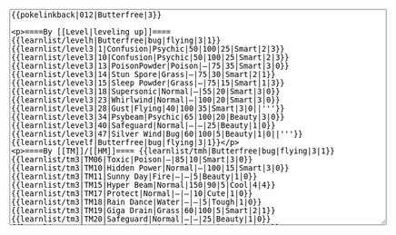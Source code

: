 </p><textarea readonly="" accesskey="," id="wpTextbox1" cols="80" rows="25" style="" class="mw-editfont-monospace" lang="en" dir="ltr" name="wpTextbox1">{{pokelinkback|012|Butterfree|3}}

====By [[Level|leveling up]]====
{{learnlist/levelh|Butterfree|bug|flying|3|1}}
{{learnlist/level3|1|Confusion|Psychic|50|100|25|Smart|2|3}}
{{learnlist/level3|10|Confusion|Psychic|50|100|25|Smart|2|3}}
{{learnlist/level3|13|PoisonPowder|Poison|—|75|35|Smart|3|0}}
{{learnlist/level3|14|Stun Spore|Grass|—|75|30|Smart|2|1}}
{{learnlist/level3|15|Sleep Powder|Grass|—|75|15|Smart|1|3}}
{{learnlist/level3|18|Supersonic|Normal|—|55|20|Smart|3|0}}
{{learnlist/level3|23|Whirlwind|Normal|—|100|20|Smart|3|0}}
{{learnlist/level3|28|Gust|Flying|40|100|35|Smart|3|0||'''}}
{{learnlist/level3|34|Psybeam|Psychic|65|100|20|Beauty|3|0}}
{{learnlist/level3|40|Safeguard|Normal|—|—|25|Beauty|1|0}}
{{learnlist/level3|47|Silver Wind|Bug|60|100|5|Beauty|1|0||'''}}
{{learnlist/levelf|Butterfree|bug|flying|3|1}}

====By [[TM]]/[[HM]]====
{{learnlist/tmh|Butterfree|bug|flying|3|1}}
{{learnlist/tm3|TM06|Toxic|Poison|—|85|10|Smart|3|0}}
{{learnlist/tm3|TM10|Hidden Power|Normal|—|100|15|Smart|3|0}}
{{learnlist/tm3|TM11|Sunny Day|Fire|—|—|5|Beauty|1|0}}
{{learnlist/tm3|TM15|Hyper Beam|Normal|150|90|5|Cool|4|4}}
{{learnlist/tm3|TM17|Protect|Normal|—|—|10|Cute|1|0}}
{{learnlist/tm3|TM18|Rain Dance|Water|—|—|5|Tough|1|0}}
{{learnlist/tm3|TM19|Giga Drain|Grass|60|100|5|Smart|2|1}}
{{learnlist/tm3|TM20|Safeguard|Normal|—|—|25|Beauty|1|0}}
{{learnlist/tm3|TM21|Frustration|Normal|—|100|20|Cute|1|0}}
{{learnlist/tm3|TM22|SolarBeam|Grass|120|100|10|Cool|4|0}}
{{learnlist/tm3|TM27|Return|Normal|—|100|20|Cute|1|0}}
{{learnlist/tm3|TM29|Psychic|Psychic|90|100|10|Smart|1|3}}
{{learnlist/tm3|TM30|Shadow Ball|Ghost|80|100|15|Smart|3|0}}
{{learnlist/tm3|TM32|Double Team|Normal|—|—|15|Cool|2|0}}
{{learnlist/tm3|TM40|Aerial Ace|Flying|60|—|20|Cool|2|0||'''}}
{{learnlist/tm3|TM42|Facade|Normal|70|100|20|Cute|2|0}}
{{learnlist/tm3|TM43|Secret Power|Normal|70|100|20|Smart|1|0}}
{{learnlist/tm3|TM44|Rest|Psychic|—|—|10|Cute|2|0}}
{{learnlist/tm3|TM45|Attract|Normal|—|100|15|Cute|2|0}}
{{learnlist/tm3|TM46|Thief|Dark|40|100|10|Tough|1|0}}
{{learnlist/tm3|TM48|Skill Swap|Psychic|—|—|10|Smart|1|0}}
{{learnlist/tm3|HM05|Flash|Normal|—|70|20|Beauty|3|0}}
{{learnlist/tmf|Butterfree|bug|flying|3|1}}

====By {{pkmn|breeding}}====
{{learnlist/breedh|Butterfree|Bug|Flying|3|1}}
{{learnlist/breed3null}}
{{learnlist/breedf|Butterfree|Bug|Flying|3|1}}

====By [[Move Tutor|tutoring]]====
{{learnlist/tutorh|Butterfree|Bug|Flying|3|1}}
{{learnlist/tutor3|Double-Edge|Normal|120|100|15|Tough|6|0|||yes|yes|yes}}
{{learnlist/tutor3|Dream Eater|Psychic|100|100|15|Smart|2|2|||yes|yes|yes}}
{{learnlist/tutor3|Endure|Normal|—|—|10|Tough|2|0|||no|yes|no}}
{{learnlist/tutor3|Mimic|Normal|—|—|10|Cute|1|0|||yes|yes|yes}}
{{learnlist/tutor3|Nightmare|Ghost|—|—|15|Smart|1|3|||no|no|yes}}
{{learnlist/tutor3|Sleep Talk|Normal|—|—|10|Cute|3|0|||no|yes|no}}
{{learnlist/tutor3|Snore|Normal|40|100|15|Cute|4|0|||no|yes|no}}
{{learnlist/tutor3|Substitute|Normal|—|—|10|Smart|2|0|||yes|yes|yes}}
{{learnlist/tutor3|Swagger|Normal|—|90|15|Cute|2|0|||no|yes|yes}}
{{learnlist/tutor3|Swift|Normal|60|—|20|Cool|2|0|||no|yes|no}}
{{learnlist/tutorf|Butterfree|Bug|Flying|3|1}}

====By a prior [[evolution]]====
{{Learnlist/prevoh|Butterfree|Bug|Flying|3|1}}
{{Learnlist/prevo3|010|Caterpie|||||Tackle|Normal|35|95|35|Tough|4|0}}
{{Learnlist/prevo3|010|Caterpie|||||String Shot|Bug|—|95|40|Smart|2|3}}
{{Learnlist/prevo3|011|Metapod|||||Harden|Normal|—|—|30|Tough|2|0}}
{{Learnlist/prevof|Butterfree|Bug|Flying|3|1}}

====Special moves====
{{Shadow moves|012|30|Shadow Mist|Shadow Rush|--|--|Morning Sun|Normal|Psychic|Psychic|Sleep Powder|Grass|Aerial Ace|Flying|XD|bug|flying}}

[[it:Butterfree/Mosse apprese in terza generazione]]
[[zh:巴大蝶/第三世代招式表]]
